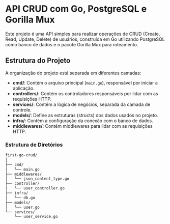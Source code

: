 # API CRUD com Go, PostgreSQL e Gorilla Mux

Este projeto é uma API simples para realizar operações de CRUD (Create, Read, Update, Delete) de usuários, construída em Go utilizando PostgreSQL como banco de dados e o pacote Gorilla Mux para roteamento.

## Estrutura do Projeto

A organização do projeto está separada em diferentes camadas:

- **cmd/**: Contém o arquivo principal (`main.go`), responsável por iniciar a aplicação.
- **controllers/**: Contém os controladores responsáveis por lidar com as requisições HTTP.
- **services/**: Contém a lógica de negócios, separada da camada de controle.
- **models/**: Define as estruturas (structs) dos dados usados no projeto.
- **infra/**: Contém a configuração da conexão com o banco de dados.
- **middlewares/**: Contém middlewares para lidar com as requisições HTTP.

### Estrutura de Diretórios

```bash
first-go-crud/
│
├── cmd/
│   └── main.go
├── middlewares/
│   └── json_content_type.go
├── controller/
│   └── user_controller.go
├── infra/
│   └── db.go
├── models/
│   └── user.go
└── services/
    └── user_service.go
```
